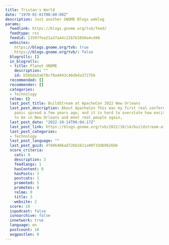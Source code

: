 ```yaml
---
title: Tristan's World
date: "1970-01-01T00:00:00Z"
description: Just another GNOME Blogs weblog
params:
  feedlink: https://blogs.gnome.org/tvb/feed/
  feedtype: rss
  feedid: 13597fea21a37a44c22b7b1050a4cd40
  websites:
    https://blogs.gnome.org/tvb: true
    https://blogs.gnome.org/tvb/: false
  blogrolls: []
  in_blogrolls:
  - title: Planet GNOME
    description: ""
    id: b5bbda5ab78cf9ad443c46db4a3727b6
  recommended: []
  recommender: []
  categories:
  - Technology
  relme: {}
  last_post_title: BuildStream at ApacheCon 2022 New Orleans
  last_post_description: About ApacheCon This was my first real conference since worldwide
    panic spread a few years ago, and it is hard to overstate how exciting it was
    to be in New Orleans and meet real people again,
  last_post_date: "2022-10-14T06:04:17Z"
  last_post_link: https://blogs.gnome.org/tvb/2022/10/14/buildstream-at-apachecon-2022-new-orleans/
  last_post_categories:
  - Technology
  last_post_language: ""
  last_post_guid: 4f606486ad726b1611a09f33db9b26b6
  score_criteria:
    cats: 0
    description: 3
    feedlangs: 1
    hasContent: 0
    hasPosts: 3
    postcats: 1
    promoted: 5
    promotes: 0
    relme: 0
    title: 3
    website: 2
  score: 18
  ispodcast: false
  isnoarchive: false
  innetwork: true
  language: en
  postcount: 10
  avgpostlen: 0
---
```

